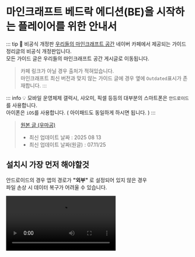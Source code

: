 # 마인크래프트 베드락 에디션(BE)을 시작하는 플레이어를 위한 안내서

::: tip 📖 비공식 개정판
[우리들의 마인크래프트 공간](https://cafe.naver.com/minecraftgame) 네이버 카페에서 제공되는 가이드 정리글의 비공식 개정판입니다.  
모든 가이드 글은 우리들의 마인크래프트 공간 게시글로 이동됩니다.
> 카페 링크가 아닐 경우 출처가 적혀있습니다.  
> 마인크래프트 최신 버전과 맞지 않는 가이드 글에 경우 옆에 `Outdated`표시가 존재합니다. 
:::

::: info 💡 모바일 운영체제
갤럭시, 샤오미, 픽셀 등등의 대부분의 스마트폰은 `안드로이드`를 사용합니다.  
아이폰은 `iOS`를 사용합니다. ( 아이패드도 동일하게 하시면 됩니다. )
:::

> [원본 글 (우마공)](https://cafe.naver.com/minecraftgame/1872753)
> - 최신 업데이트 날짜 : 2025 08 13
> - 최신 업데이트 날짜(원글) : 07.11/25


## 설치시 가장 먼저 해야할것

안드로이드의 경우 앱의 경로가 **"외부"** 로 설정되어 있지 않은 경우  
파일 손상 시 데이터 복구가 어려울 수 있습니다.

<video controls="controls" src="/fileLocation.mp4" />

`설정 > 저장 공간 > 파일 저장 위치 `에서  
저장공간을 애플리케이션에서 "**외부**"로 번경해 주시면 됩니다.

## 계정 생성및 문제 해결 

- [기본 구매 정보 및 XBOX 계정 생성](https://cafe.naver.com/minecraftgame/1720744)
- [XBOX 계정 로그인 및 멀티플레이 불가 오류 해결](https://cafe.naver.com/minecraftgame/1899313)
- [마인크래프트 BE가 실행이 안 될 경우, 맵 및 데이터 백업 및 복구 가이드라인](https://cafe.naver.com/minecraftgame/1894938)

## 시작하기

- [한국어 번역 개선](https://cafe.naver.com/minecraftgame/1904818)
- [초보자를 위한 공략](https://cafe.naver.com/minecraftgame/1536694) `Outdated`
- [마인크래프트를 시작하는 플레이어를 위한 안내서](https://cafe.naver.com/minecraftgame/1536694) `Outdated`

## 맵 관리및 건축

- [Java - Bedrock 맵 변환](https://learn.microsoft.com/ko-kr/minecraft/creator/documents/chunkeroverview) Minecraft 제공
- [맵 내보내기 및 불러오기](https://cafe.naver.com/minecraftgame/1873341)
- [월드에딧 애드온](    
https://cafe.naver.com/minecraftgame/1873824)
- [월드에딧 모드 어플리케이션](https://cafe.naver.com/minecraftgame/1722414)

## 팩 불러오기 / 적용하기

- [애드온(행동팩), 리소스팩 적용](https://cafe.naver.com/minecraftgame/1724329)
- [베드락 렌더드래곤 셰이더 설치법](https://dominokorean.github.io/doc-blog/bedrock/rd/rdinstall.html) 도미노한국인 문서 블로그 제공

## 서버 개발  

- [서버 열기 (기획 및 준비)](https://cafe.naver.com/minecraftgame/1120808)
- [PMMP 구동기로 서버열기](https://cafe.naver.com/minecraftgame/1753066)
- [BDS 구동기로 서버열기](https://cafe.naver.com/minecraftgame/1753085)
- [BDSX 구동기로 서버열기](https://cafe.naver.com/minecraftgame/1807035)`Outdated`
- [LiteLoaderBDS로 서버열기](https://cafe.naver.com/minecraftgame/1873813)`Outdated`
- [Geyser, Floodgate 플러그인을 넣어 자바 서버에 BE 유저가 들어올 수 있게 하기](https://cafe.naver.com/minecraftgame/1868343)

## 모델링 & 애드온 제작 / 개발

- [애드온 제작 공식 문서](https://learn.microsoft.com/ko-kr/minecraft/creator/documents/gettingstarted) Minecraft 제공
- [애드온 제작 비공식 개발자 문서](https://wiki.bedrock.dev) Bedrock Add-Ons 제공
- Bridge 강좌
  - [0](https://cafe.naver.com/minecraftgame/1710954) 
  - [1](https://cafe.naver.com/minecraftgame/1711307)
- 모델링 강좌
  - [0](https://cafe.naver.com/minecraftgame/1870894) 
  - [1](https://cafe.naver.com/minecraftgame/1871546)
- [폰트 변경 리소스팩 제작](https://cafe.naver.com/minecraftgame/1893754)

## 기타

- [베타 테스트 (베타/프리뷰 버전) 참여 방법](https://cafe.naver.com/minecraftgame/1897445)
- [마인크래프트 1.21.90 이상 베드락에서 광선 추적(RTX) 키는법](https://dominokorean.github.io/doc-blog/bedrock/rtx/rtx1.21.html) 도미노한국인 문서 블로그 제공